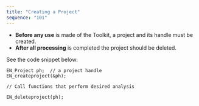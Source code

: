 ```yaml
---
title: "Creating a Project"
sequence: "101"
---
```


- **Before any use** is made of the Toolkit, a project and its handle must be created.
- **After all processing** is completed the project should be deleted.

See the code snippet below:

```text
EN_Project ph;  // a project handle
EN_createproject(&ph);
 
// Call functions that perform desired analysis
 
EN_deleteproject(ph);
```
